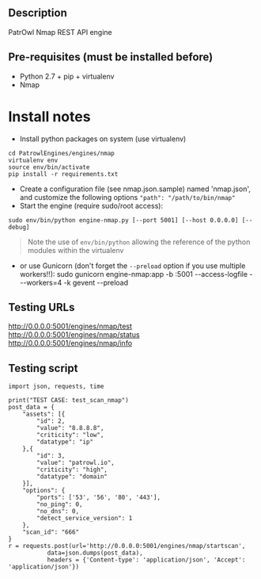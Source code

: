## Description
PatrOwl Nmap REST API engine

## Pre-requisites (must be installed before)
- Python 2.7 + pip + virtualenv
- Nmap

# Install notes
- Install python packages on system (use virtualenv)
```
cd PatrowlEngines/engines/nmap
virtualenv env
source env/bin/activate
pip install -r requirements.txt
```
- Create a configuration file (see nmap.json.sample) named 'nmap.json', and customize the following options `"path": "/path/to/bin/nmap"`
- Start the engine (require sudo/root access):
```
sudo env/bin/python engine-nmap.py [--port 5001] [--host 0.0.0.0] [--debug]
```
> Note the use of `env/bin/python` allowing the reference of the python modules within the virtualenv

- or use Gunicorn (don't forget the `--preload` option if you use multiple workers!!):
sudo gunicorn engine-nmap:app -b :5001 --access-logfile - --workers=4 -k gevent --preload

## Testing URLs
http://0.0.0.0:5001/engines/nmap/test
http://0.0.0.0:5001/engines/nmap/status
http://0.0.0.0:5001/engines/nmap/info

## Testing script
```
import json, requests, time  

print("TEST CASE: test_scan_nmap")
post_data = {
    "assets": [{
        "id": 2,
        "value": "8.8.8.8",
        "criticity": "low",
        "datatype": "ip"
    },{
        "id": 3,
        "value": "patrowl.io",
        "criticity": "high",
        "datatype": "domain"
    }],
    "options": {
        "ports": ['53', '56', '80', '443'],
        "no_ping": 0,
        "no_dns": 0,
        "detect_service_version": 1
    },
    "scan_id": "666"
}
r = requests.post(url='http://0.0.0.0:5001/engines/nmap/startscan',
           data=json.dumps(post_data),
           headers = {'Content-type': 'application/json', 'Accept': 'application/json'})
```
